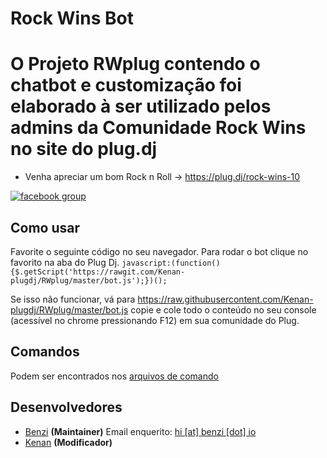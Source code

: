 # Rock Wins Bot
# O Projeto RWplug contendo o chatbot e customização foi elaborado à ser utilizado pelos admins da Comunidade Rock Wins no site do plug.dj
* Venha apreciar um bom Rock n Roll -> https://plug.dj/rock-wins-10

[![facebook group](https://img.shields.io/badge/facebook-group-3b5998.svg?style=flat)](http://bit.ly/2cxnE6a)

Como usar
------
Favorite o seguinte código no seu navegador. Para rodar o bot clique no favorito na aba do Plug Dj. `javascript:(function(){$.getScript('https://rawgit.com/Kenan-plugdj/RWplug/master/bot.js');})();` 

Se isso não funcionar, vá para https://raw.githubusercontent.com/Kenan-plugdj/RWplug/master/bot.js copie e cole todo o conteúdo no seu console (acessível no chrome pressionando F12) em sua comunidade do Plug.

Comandos
------
Podem ser encontrados nos [arquivos de comando](https://github.com/Kenan-plugdj/RWplug/blob/master/commands.md)

Desenvolvedores
----------
 - [Benzi](https://github.com/Benzi) __(Maintainer)__
Email enquerito: [hi [at] benzi [dot] io](mailto:hi@benzi.io)
 - [Kenan](https://github.com/Kenan-plugdj) __(Modificador)__ 
